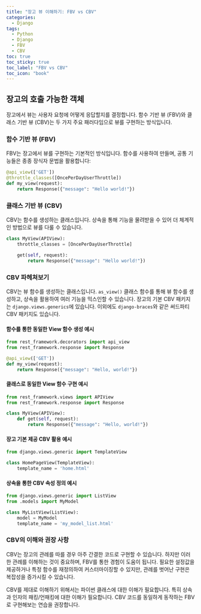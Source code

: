 ```yaml
---
title: "장고 뷰 이해하기: FBV vs CBV"
categories:
  - Django
tags:
  - Python
  - Django
  - FBV
  - CBV
toc: true
toc_sticky: true
toc_label: "FBV vs CBV"
toc_icon: "book"
---
```


## 장고의 호출 가능한 객체
장고에서 뷰는 사용자 요청에 어떻게 응답할지를 결정합니다. 함수 기반 뷰 (FBV)와 클래스 기반 뷰 (CBV)는 두 가지 주요 패러다임으로 뷰를 구현하는 방식입니다.

### 함수 기반 뷰 (FBV)

FBV는 장고에서 뷰를 구현하는 기본적인 방식입니다. 함수를 사용하여 만들며, 공통 기능들은 종종 장식자 문법을 활용합니다:
```python
@api_view(['GET'])
@throttle_classes([OncePerDayUserThrottle])
def my_view(request):
    return Response({"message": "Hello world!"})
```

### 클래스 기반 뷰 (CBV)

CBV는 함수를 생성하는 클래스입니다. 상속을 통해 기능을 물려받을 수 있어 더 체계적인 방법으로 뷰를 다룰 수 있습니다.
```python
class MyView(APIView):
    throttle_classes = [OncePerDayUserThrottle]

    get(self, request):
        return Response({"message": "Hello world!"})
```

### CBV 파헤쳐보기

CBV는 뷰 함수를 생성하는 클래스입니다. `as_view()` 클래스 함수를 통해 뷰 함수를 생성하고, 상속을 활용하여 여러 기능을 믹스인할 수 있습니다. 장고의 기본 CBV 패키지는 `django.views.generics`에 있습니다. 이외에도 `django-braces`와 같은 써드파티 CBV 패키지도 있습니다.

#### 함수를 통한 동일한 View 함수 생성 예시
```python
from rest_framework.decorators import api_view
from rest_framework.response import Response

@api_view(['GET'])
def my_view(request):
    return Response({"message": "Hello, world!"})
```

#### 클래스로 동일한 View 함수 구현 예시
```python
from rest_framework.views import APIView
from rest_framework.response import Response

class MyView(APIView):
    def get(self, request):
        return Response({"message": "Hello, world!"})
```

#### 장고 기본 제공 CBV 활용 예시
```python
from django.views.generic import TemplateView

class HomePageView(TemplateView):
    template_name = 'home.html'
```

#### 상속을 통한 CBV 속성 정의 예시
```python
from django.views.generic import ListView
from .models import MyModel

class MyListView(ListView):
    model = MyModel
    template_name = 'my_model_list.html'
```

### CBV의 이해와 권장 사항

CBV는 장고의 관례를 따를 경우 아주 간결한 코드로 구현할 수 있습니다. 하지만 이러한 관례를 이해하는 것이 중요하며, FBV를 통한 경험이 도움이 됩니다. 필요한 설정값을 제공하거나 특정 함수를 재정의하여 커스터마이징할 수 있지만, 관례를 벗어난 구현은 복잡성을 증가시킬 수 있습니다.

CBV를 제대로 이해하기 위해서는 파이썬 클래스에 대한 이해가 필요합니다. 특히 상속과 인자의 패킹/언패킹에 대한 이해가 필요합니다. CBV 코드를 동일하게 동작하는 FBV로 구현해보는 연습을 권장합니다.
